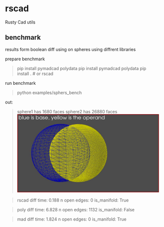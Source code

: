 # rscad
Rusty Cad utils

## benchmark

results form boolean diff using on spheres using diffrent libraries

prepare benchmark
>pip install pymadcad polydata
>pip install pymadcad polydata
>pip install . # or rscad

run benchmark
> python examples/sphers_bench

out:
>sphere1 has 1680 faces
>sphere2 has 26880 faces
![inputs](./examples/spheres.jpg)

>rscad diff time: 0.188
>n open edges: 0
>is_manifold: True

>poly diff time: 6.828
>n open edges: 1132
>is_manifold: False


>mad diff time: 1.824
>n open edges: 0
>is_manifold: True